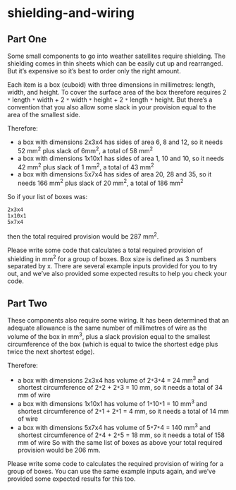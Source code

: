 # shielding-and-wiring

## Part One

Some small components to go into weather satellites require shielding.  The shielding comes in thin sheets which can be easily cut up and rearranged.  But it’s expensive so it’s best to order only the right amount.

Each item is a box (cuboid) with three dimensions in millimetres: length, width, and height.  To cover the surface area of the box therefore requires 2 `*` length `*` width + 2 `*` width `*` height + 2 `*` length `*` height.  But there’s a convention that you also allow some slack in your provision equal to the area of the smallest side.

Therefore:
* a box with dimensions 2x3x4 has sides of area 6, 8 and 12, so it needs 52 mm<sup>2</sup> plus slack of 6mm<sup>2</sup>, a total of 58 mm<sup>2</sup>
* a box with dimensions 1x10x1 has sides of area 1, 10 and 10, so it needs 42 mm<sup>2</sup> plus slack of 1 mm<sup>2</sup>, a total of 43 mm<sup>2</sup>
* a box with dimensions 5x7x4 has sides of area 20, 28 and 35, so it needs 166 mm<sup>2</sup> plus slack of 20 mm<sup>2</sup>, a total of 186 mm<sup>2</sup>

So if your list of boxes was:

```
2x3x4
1x10x1
5x7x4
```

then the total required provision would be 287 mm<sup>2</sup>.

Please write some code that calculates a total required provision of shielding in mm<sup>2</sup> for a group of boxes.  Box size is defined as 3 numbers separated by x.  There are several example inputs provided for you to try out, and we’ve also provided some expected results to help you check your code.

## Part Two

These components also require some wiring.  It has been determined that an adequate allowance is the same number of millimetres of wire as the volume of the box in mm<sup>3</sup>, plus a slack provision equal to the smallest circumference of the box (which is equal to twice the shortest edge plus twice the next shortest edge).

Therefore:
* a box with dimensions 2x3x4 has volume of 2`*`3`*`4 = 24 mm<sup>3</sup> and shortest circumference of 2`*`2 + 2`*`3 = 10 mm, so it needs a total of 34 mm of wire
* a box with dimensions 1x10x1 has volume of 1`*`10`*`1 = 10 mm<sup>3</sup> and shortest circumference of 2`*`1 + 2`*`1 = 4 mm, so it needs a total of 14 mm of wire
* a box with dimensions 5x7x4 has volume of 5`*`7`*`4 = 140 mm<sup>3</sup> and shortest circumference of 2`*`4 + 2`*`5 = 18 mm, so it needs a total of 158 mm of wire
So with the same list of boxes as above your total required provision would be 206 mm.

Please write some code to calculates the required provision of wiring for a group of boxes.  You can use the same example inputs again, and we’ve provided some expected results for this too.
